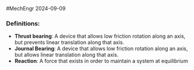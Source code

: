 #MechEngr 2024-09-09

### Definitions:
- **Thrust bearing**: A device that allows low friction rotation along an axis, but prevents linear translation along that axis.
- **Journal Bearing**: A device that allows low friction rotation along an axis, but allows linear translation along that axis.
- **Reaction**: A force that exists in order to maintain a system at equilibrium

